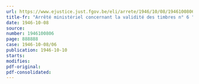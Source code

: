 ```yaml
---
url: https://www.ejustice.just.fgov.be/eli/arrete/1946/10/08/1946100806/justel
title-fr: "Arrêté ministériel concernant la validité des timbres n° 6 " sucre " émis pour la 78e période de rationnement"
date: 1946-10-08
source:
number: 1946100806
page: 888888
case: 1946-10-08/06
publication: 1946-10-10
starts:
modifies:
pdf-original:
pdf-consolidated:
---
```


